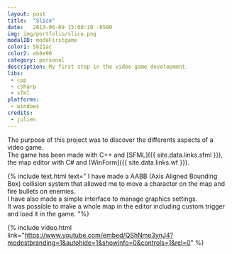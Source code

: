 ```yaml
---
layout: post
title:  "Slice"
date:   2013-06-09 15:08:10 -0500
img: img/portfolio/slice.png
modalID: modaFirstgame
color1: 5b21ac
color2: eb8e90
category: personal
description: My first step in the video game development.
libs:
 - cpp
 - csharp
 - sfml
platforms:
 - windows
credits:
 - julien
---
```

The purpose of this project was to discover the differents aspects of a video game.<br />
The game has been made with C++ and [SFML]({{ site.data.links.sfml }}), the map editor with C# and [WinForm]({{ site.data.links.wf }}).

{% include text.html text="
I have made a AABB (Axis Aligned Bounding Box) collision system that allowed me to move a character on the map and fire bullets on enemies. <br/>
I have also made a simple interface to manage graphics settings.<br/>
It was possible to make a whole map in the editor including custom trigger and load it in the game.
"%}

{% include video.html link="https://www.youtube.com/embed/QShNme3ynJ4?modestbranding=1&autohide=1&showinfo=0&controls=1&rel=0" %}
